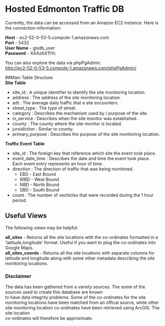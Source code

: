 # Hosted Edmonton Traffic DB
Currently, the data can be accessed from an Amazon EC2 instance. Here is the connection information:

**Host** - ec2-52-0-53-5.compute-1.amazonaws.com  
**Port** - 5432   
**User Name** - gisdb_user   
**Password** - XAAz64TtYc 

You can also explore the data via phpPgAdmin:  
http://ec2-52-0-53-5.compute-1.amazonaws.com/phpPgAdmin/

##Main Table Structure  
**Site Table**  
* site_id : A unique identifier to identify the site monitoring location.  
* address : The address of the site monitoring location.  
* adt : The average daily traffic that a site encounters. 
* street_type : The type of street.  
* category : Describes the mechanism used by / purpose of the site.  
* in_service : Describes when the site monitor was established.  
* county : The county where the site monitor is located.  
* jursidiction : Similar to county.  
* primary_purpose : Describes the purpose of the site monitoring location.  

**Traffic Event Table**
* site_id : The foreign key that reference which site the event took place.  
* event_date_time : Describes the date and time the event took place. Each event entry represents an hour of time.
* direction : The direction of traffic that was being monitored.  
    * EBD - East Bound  
    * WBD - West Bound  
    * NBD - North Bound 
    * SBD - South Bound  
* count : The number of vechicles that were recorded during the 1 hour period.

## Useful Views
The following views may be helpful:

**all_sites** - Returns all the site locations with the co-ordinates formatted in a 'latitude,longitude' format. Useful if you want to plug the co-ordinates into Google Maps.  
**all_sites_coords** - Returns all the site locations with separate columns for latitude and longitude along with some other metadata describing the site monitoring locations.  

### Disclaimer
The data has been gathered from a variety sources. The some of the sources used to create this database are known  
to have data integrity problems. Some of the co-ordinates for the site monitoring locations have been matched from an
offical source, while other site monitoring location co-ordinates have been retrieved using ArcGIS. The site location  
co-ordinates will therefore be approximate.
